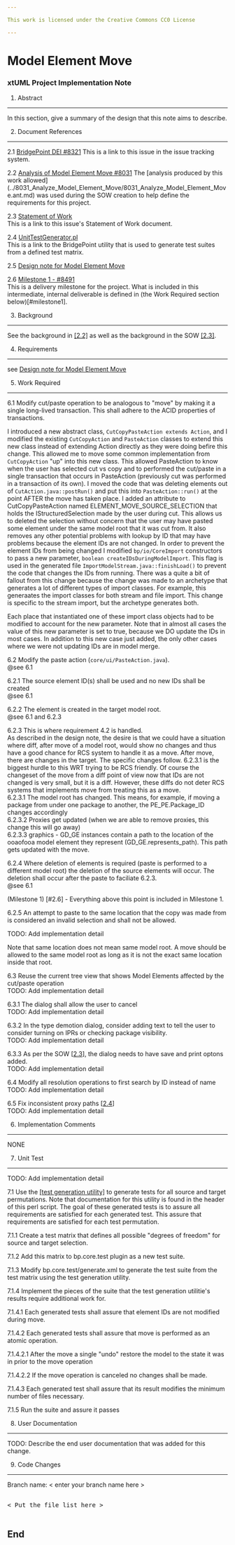```yaml
---

This work is licensed under the Creative Commons CC0 License

---
```


# Model Element Move
### xtUML Project Implementation Note

1. Abstract
-----------
In this section, give a summary of the design that this note aims to
describe.

2. Document References
----------------------
<a id="2.1"></a>2.1 [BridgePoint DEI #8321](https://support.onefact.net/redmine/issues/8321) 
This is a link to this issue in the issue tracking system.  

<a id="2.2"></a>2.2 [Analysis of Model Element Move #8031](https://support.onefact.net/redmine/issues/8031) 
The [analysis produced by this work allowed]
(../8031_Analyze_Model_Element_Move/8031_Analyze_Model_Element_Move.ant.md) was used 
during the SOW creation to help define the requirements for this project.  

<a id="2.3"></a>2.3 [Statement of Work](https://docs.google.com/document/d/1_T4H7StO-VM8zfIFjr-V7VwUQMXML1c7nFJJofU0vGs/edit)  
This is a link to this issue's Statement of Work document.  

<a id="2.4"></a>2.4 [UnitTestGenerator.pl](https://github.com/xtuml/bridgepoint/blob/master/src/org.xtuml.bp.test/UnitTestGenerator.pl)  
This is a link to the BridgePoint utility that is used to generate test suites 
from a defined test matrix.  

<a id="2.5"></a>2.5 [Design note for Model Element Move](8321_Model_Element_Move.dnt.md)  

<a id="2.6"></a>2.6 [Milestone 1 -  #8491](https://support.onefact.net/issues/8491)  
This is a delivery milestone for the project. What is included in this intermediate, internal deliverable 
is defined in (the Work Required section below)[#milestone1].  

3. Background
-------------

See the background in [[2.2]](#2.2) as well as the background in the SOW [[2.3]](#2.3).

4. Requirements
---------------
see [Design note for Model Element Move](8321_Model_Element_Move.dnt.md)

5. Work Required
----------------
6.1 Modify cut/paste operation to be analogous to "move" by making it a 
single long-lived transaction. This shall adhere to the ACID properties 
of transactions.  

I introduced a new abstract class, `CutCopyPasteAction extends Action`, and
I modified the  existing `CutCopyAction` and `PasteAction` classes
to extend this new class instead of extending Action directly as they were doing befire this
change. This allowed me to move some common implementation from `CutCopyAction` "up" into this new
class. This allowed PasteAction to know when the user has selected cut vs
copy and to performed the cut/paste in a single transaction that occurs
in PasteAction (previously cut was performed in a transaction of its own). I 
moved the code that was deleting elements out of `CutAction.java::postRun()`
and put this into `PasteAction::run()` at the point AFTER the move has taken place. 
I added an attribute to CutCopyPasteAction named ELEMENT_MOVE_SOURCE_SELECTION that 
holds the IStructuredSelection made by the user during cut. This allows us to
deleted the selection without concern that the user may have pasted some
element under the same model root that it was cut from. It also removes
any other potential problems with lookup by ID that may have problems
because the element IDs are not changed.  In order to prevent the
element IDs from being changed I modified `bp/io/CoreImport` constructors
to pass a new parameter, `boolean createIDsDuringModelImport`. This flag
is used in the generated file `ImportModelStream.java::finishLoad()` to
prevent the code that changes the IDs from running. There was a quite a
bit of fallout from this change because the change was made to an
archetype that generates a lot of different types of import classes. For 
example, this generaates the import classes for both stream and file 
import. This change is specific to the stream import, but the archetype 
generates both.  

Each place that instantiated one of these import class objects had to be 
modified to account for the new parameter. Note that in almost all cases 
the value of this new parameter is set to true, because we DO update the 
IDs in most cases. In addition to this new case just added, the only other 
cases where we were not updating IDs are in model merge.  

6.2 Modify the paste action (`core/ui/PasteAction.java`).  
@see 6.1  

6.2.1 The source element ID(s) shall be used and no new IDs shall be created  
@see 6.1  

6.2.2 The element is created in the target model root.  
@see 6.1 and 6.2.3

6.2.3 This is where requirement 4.2 is handled.  
As described in the design note, the desire is that we could have a situation 
where diff, after move of a model root, would show no changes and thus have a 
good chance for RCS system to handle it as a move. After move, there are changes 
in the target. The specific changes follow.  6.2.3.1 is the biggest hurdle to 
this WRT trying to be RCS friendly. Of course the changeset of the move from 
a diff point of view now that IDs are not changed is very small, but it is a diff. 
However, these diffs do not deter RCS systems that implements move from treating 
this as a move.  
6.2.3.1 The model root has changed. This means, for example, if moving a package 
from under one package to another, the PE_PE.Package_ID changes accordingly   
6.2.3.2 Proxies get updated (when we are able to remove proxies, this change this will go away)   
6.2.3.3 graphics - GD_GE instances contain a path to the location of the ooaofooa model element they represent (GD_GE.represents_path). This path gets updated with the move.  

6.2.4 Where deletion of elements is required (paste is performed to a different model root) 
the deletion of the source elements will occur. The deletion shall occur after the paste to
faciliate 6.2.3.  
@see 6.1  

<a id="milestone1"></a>(Milestone 1) [#2.6] - Everything above this point is included in Milestone 1.

6.2.5 An attempt to paste to the same location that the copy was made from is considered an 
invalid selection and shall not be allowed.  

TODO: Add implementation detail  

Note that same location does not mean same model root. A move should be allowed to the 
same model root as long as it is not the exact same location inside that root.  

6.3 Reuse the current tree view that shows Model Elements affected by the 
cut/paste operation  
TODO: Add implementation detail  

6.3.1 The dialog shall allow the user to cancel   
TODO: Add implementation detail  

6.3.2 In the type demotion dialog, consider adding text to tell the user to consider turning on IPRs or checking package visibility.  
TODO: Add implementation detail  

6.3.3 As per the SOW [[2.3](#2.3)], the dialog needs to have save and print optons added.  
TODO: Add implementation detail  

6.4 Modify all resolution operations to first search by ID  instead of name  
TODO: Add implementation detail  

6.5 Fix inconsistent proxy paths [[2.4](#2.4)]  
TODO: Add implementation detail  

6. Implementation Comments
--------------------------
NONE


7. Unit Test
------------
TODO: Add implementation detail  

7.1 Use the [[test generation utility]](#2.2) to generate tests for all source and target permutations. Note that documentation for this utility is found in the header of this perl script.  The goal of these generated tests is to assure all requirements are satisfied for each generated test. This assure that requirements are satisfied for each test permutation.  

7.1.1 Create a test matrix that defines all possible "degrees of freedom" for source and target selection.   

7.1.2 Add this matrix to bp.core.test plugin as a new test suite.  

7.1.3 Modify bp.core.test/generate.xml to generate the test suite from the test matrix using the test generation utility.  

7.1.4 Implement the pieces of the suite that the test generation utilitie's results require additional work for.  

7.1.4.1 Each generated tests shall assure that element IDs are not modified during move.  

7.1.4.2 Each generated tests shall assure that move is performed as an atomic operation.  

7.1.4.2.1 After the move a single "undo" restore the model to the state it was in prior to the move operation  

7.1.4.2.2 If the move operation is canceled no changes shall be made.  

7.1.4.3 Each generated test shall assure that its result modifies the minimum number of files necessary.  

7.1.5 Run the suite and assure it passes  

8. User Documentation
---------------------
TODO: Describe the end user documentation that was added for this change. 

9. Code Changes
---------------
Branch name: < enter your branch name here >

<pre>

< Put the file list here >

</pre>

End
---

